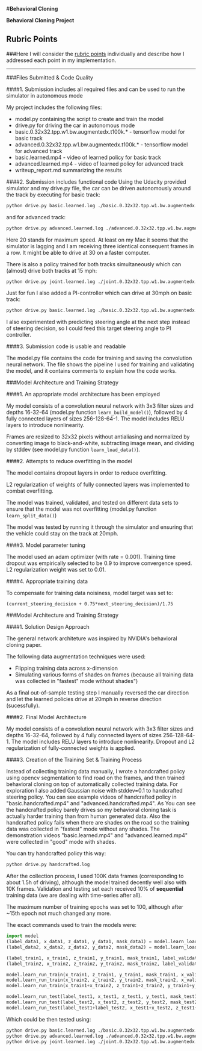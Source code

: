 #**Behavioral Cloning** 


**Behavioral Cloning Project**

## Rubric Points
###Here I will consider the [rubric points](https://review.udacity.com/#!/rubrics/432/view) individually and describe how I addressed each point in my implementation.  

---
###Files Submitted & Code Quality

####1. Submission includes all required files and can be used to run the simulator in autonomous mode

My project includes the following files:
* model.py containing the script to create and train the model
* drive.py for driving the car in autonomous mode
* basic.0.32x32.tpp.w1.bw.augmentedx.t100k.\* - tensorflow model for basic track
* advanced.0.32x32.tpp.w1.bw.augmentedx.t100k.\* - tensorflow model for advanced track
* basic.learned.mp4 - video of learned policy for basic track
* advanced.learned.mp4 - video of learned policy for advanced track
* writeup_report.md summarizing the results

####2. Submission includes functional code
Using the Udacity provided simulator and my drive.py file, the car can be driven autonomously around the track by executing for basic track:
```sh
python drive.py basic.learned.log ./basic.0.32x32.tpp.w1.bw.augmentedx.t100k 20
```
and for advanced track:
```sh
python drive.py advanced.learned.log ./advanced.0.32x32.tpp.w1.bw.augmentedx.t100k 20
```
Here 20 stands for maximum speed. At least on my Mac it seems that the simulator is lagging and I am receiving three identical consequent frames in a row. It might be able to drive at 30 on a faster computer. 

There is also a policy trained for both tracks simultaneously which can (almost) drive both tracks at 15 mph:
```sh
python drive.py joint.learned.log ./joint.0.32x32.tpp.w1.bw.augmentedx.t100k 20
```

Just for fun I also added a PI-controller which can drive at 30mph on basic track:
```sh
python drive.py basic.learned.log ./basic.0.32x32.tpp.w1.bw.augmentedx.t100k 30 1.0
```
I also experimented with predicting steering angle at the next step instead of steering decision, so I could feed this target steering angle to PI controller.

####3. Submission code is usable and readable

The model.py file contains the code for training and saving the convolution neural network. The file shows the pipeline I used for training and validating the model, and it contains comments to explain how the code works.

###Model Architecture and Training Strategy

####1. An appropriate model architecture has been employed

My model consists of a convolution neural network with 3x3 filter sizes and depths 16-32-64 (model.py function `learn_build_model()`), followed by 4 fully connected layers of sizes 256-128-64-1. The model includes RELU layers to introduce nonlinearity.

Frames are resized to 32x32 pixels without antialiasing and normalized by converting image to black-and-white, subtracting image mean, and dividing by stddev (see model.py function `learn_load_data()`).

####2. Attempts to reduce overfitting in the model

The model contains dropout layers in order to reduce overfitting. 

L2 regularization of weights of fully connected layers was implemented to combat overfitting.

The model was trained, validated, and tested on different data sets to ensure that the model was not overfitting (model.py function `learn_split_data()`)

The model was tested by running it through the simulator and ensuring that the vehicle could stay on the track at 20mph. 

####3. Model parameter tuning

The model used an adam optimizer (with rate = 0.001). Training time dropout was empirically selected to be 0.9 to improve convergence speed. L2 regularization weight was set to 0.01.

####4. Appropriate training data

To compensate for training data noisiness, model target was set to:
```
(current_steering_decision + 0.75*next_steering_decision)/1.75
```

###Model Architecture and Training Strategy

####1. Solution Design Approach

The general network architeture was inspired by NVIDIA's behavioral cloning paper.

The following data augmentation techniques were used:
* Flipping training data across x-dimension
* Simulating various forms of shades on frames (because all training data was collected in "fastest" mode without shades") 

As a final out-of-sample testing step I manually reversed the car direction and let the learned policies drive at 20mph in reverse direction (sucessfully). 

####2. Final Model Architecture

My model consists of a convolution neural network with 3x3 filter sizes and depths 16-32-64, followed by 4 fully connected layers of sizes 256-128-64-1. The model includes RELU layers to introduce nonlinearity. Dropout and L2 regularization of fully-connected weights is applied.

####3. Creation of the Training Set & Training Process

Instead of collecting training data manually, I wrote a handcrafted policy using opencv segmentation to find road on the frames, and then trained behavioral cloning on top of automatically collected training data. For exploration I also added Gaussian noise with stddev=0.1 to handcrafted steering policy. You can see example videos of handcrafted policy in "basic.handcrafted.mp4" and "advanced.handcrafted.mp4". As You can see the handcrafted policy barely drives so my behavioral cloning task is actually harder training than from human generated data. Also the handcrafted policy fails when there are shades on the road so the training data was collected in "fastest" mode without any shades. The demonstration videos "basic.learned.mp4" and "advanced.learned.mp4" were collected in "good" mode with shades.

You can try handcrafted policy this way:
```sh
python drive.py handcrafted.log
```

After the collection process, I used 100K data frames (corresponding to about 1.5h of driving), although the model trained decently well also with 10K frames. Validation and testing set each received 10% of **sequential** training data (we are dealing with time-series after all).

The maximum number of training epochs was set to 100, although after ~15th epoch not much changed any more.

The exact commands used to train the models were:
```python
import model
(label_data1, x_data1, z_data1, y_data1, mask_data1) = model.learn_load_data("basic.0", max_count=100000, data_fraction=1.0, discount=0.75, window=1, history_count=1, flip=True)
(label_data2, x_data2, z_data2, y_data2, mask_data2) = model.learn_load_data("advanced.0", max_count=100000, data_fraction=1.0, discount=0.75, window=1, history_count=1, flip=True)

(label_train1, x_train1, z_train1, y_train1, mask_train1, label_validate1, x_validate1, z_validate1, y_validate1, mask_validate1, label_test1, x_test1, z_test1, y_test1, mask_test1) = model.learn_split_data(label_data1, x_data1, z_data1, y_data1, mask_data1)
(label_train2, x_train2, z_train2, y_train2, mask_train2, label_validate2, x_validate2, z_validate2, y_validate2, mask_validate2, label_test2, x_test2, z_test2, y_test2, mask_test2) = model.learn_split_data(label_data2, x_data2, z_data2, y_data2, mask_data2)

model.learn_run_train(x_train1, z_train1, y_train1, mask_train1, x_validate1, z_validate1, y_validate1, mask_validate1, epochs=100, model_name='basic.0.32x32.tpp.w1.bw.augmentedx.t100k')
model.learn_run_train(x_train2, z_train2, y_train2, mask_train2, x_validate2, z_validate2, y_validate2, mask_validate2, epochs=100, model_name='advanced.0.32x32.tpp.w1.bw.augmentedx.t100k')
model.learn_run_train(x_train1+x_train2, z_train1+z_train2, y_train1+y_train2, mask_train1+mask_train2, x_validate1+x_validate2, z_validate1+z_validate2, y_validate1+y_validate2, mask_validate1+mask_validate2, epochs=100, model_name='joint.0.32x32.tpp.w1.bw.augmentedx.t100k')

model.learn_run_test(label_test1, x_test1, z_test1, y_test1, mask_test1, model_name='./basic.0.32x32.tpp.w1.bw.augmentedx.t100k')
model.learn_run_test(label_test2, x_test2, z_test2, y_test2, mask_test2, model_name='./advanced.0.32x32.tpp.w1.bw.augmentedx.t100k')
model.learn_run_test(label_test1+label_test2, x_test1+x_test2, z_test1+z_test2, y_test1+y_test2, mask_test1+mask_test2, model_name='./joint.0.32x32.tpp.w1.bw.augmentedx.t100k')
```
Which could be then tested using:
```sh
python drive.py basic.learned.log ./basic.0.32x32.tpp.w1.bw.augmentedx.t100k 20
python drive.py advanced.learned.log ./advanced.0.32x32.tpp.w1.bw.augmentedx.t100k 20
python drive.py joint.learned.log ./joint.0.32x32.tpp.w1.bw.augmentedx.t100k 20
```
